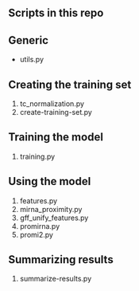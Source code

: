## Scripts in this repo

## Generic
- utils.py

## Creating the training set
1. tc_normalization.py
2. create-training-set.py

## Training the model
1. training.py

## Using the model
1. features.py
2. mirna_proximity.py
3. gff_unify_features.py
4. promirna.py
5. promi2.py

## Summarizing results
1. summarize-results.py
